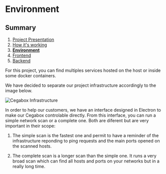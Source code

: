 # Environment

## Summary

1. [Project Presentation](project.html)
2. [How it's working](working.html)
3. [**Environment**](env.html)
4. [Frontend](front.html)
5. [Backend](back.html)

For this project, you can find multiples services hosted on the host or inside some docker containers.

We have decided to separate our project infrastructure accordingly to the image below.

![Cegabox Infrastructure](https://cebago.github.io/Cegabox/img/cegabox-infra.png)

In order to help our customers, we have an interface designed in Electron to make our Cegabox controlable directly. From this interface, you can run a simple network scan or a complete one. Both are diferent but are very important in their scope:

1) The simple scan is the fastest one and permit to have a reminder of the infrastructure reponding to ping requests and the main ports opened on the scanned hosts.

2) The complete scan is a longer scan than the simple one. It runs a very broad scan which can find all hosts and ports on your networks but in a really long time.
